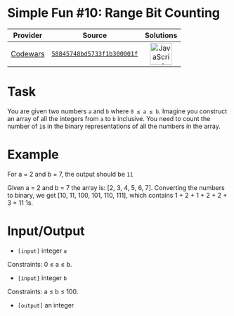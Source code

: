 [_metadata_:generated]: - "true"

# Simple Fun #10: Range Bit Counting

<!-- INFO TABLE BEGIN -->

| Provider                                        | Source                                                                               | Solutions                                                                                                                                                    |
| :---------------------------------------------: | :----------------------------------------------------------------------------------: | :----------------------------------------------------------------------------------------------------------------------------------------------------------: |
| [Codewars](../../../docs/providers/Codewars.md) | [`58845748bd5733f1b300001f`](https://www.codewars.com/kata/58845748bd5733f1b300001f) | [<img src="https://res.cloudinary.com/rascaltwo/image/upload/v1631924076/javascript_ehszr7.svg" alt="JavaScript" title="JavaScript" width="50" />](solve.js) |

<!-- INFO TABLE END -->

# Task
 You are given two numbers `a` and `b` where `0 ≤ a ≤ b`. Imagine you construct an array of all the integers from `a` to `b` inclusive. You need to count the number of `1`s in the binary representations of all the numbers in the array.

# Example

 For a = 2 and b = 7, the output should be `11`

 Given a = 2 and b = 7 the array is: [2, 3, 4, 5, 6, 7]. Converting the numbers to binary, we get [10, 11, 100, 101, 110, 111], which contains 1 + 2 + 1 + 2 + 2 + 3 = 11 1s.

# Input/Output

 - `[input]` integer `a`

 Constraints: 0 ≤ a ≤ b.

 - `[input]` integer `b`

 Constraints: a ≤ b ≤ 100.

 - `[output]` an integer
